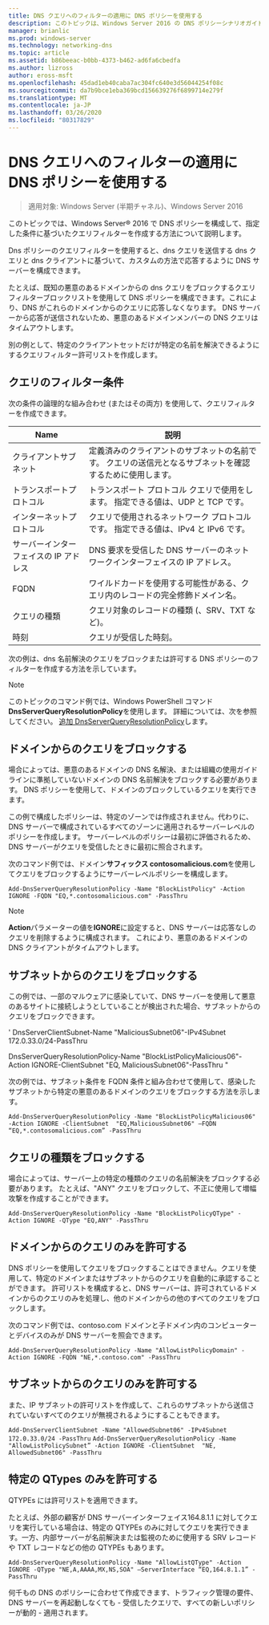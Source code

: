 ```yaml
---
title: DNS クエリへのフィルターの適用に DNS ポリシーを使用する
description: このトピックは、Windows Server 2016 の DNS ポリシーシナリオガイドに含まれています。
manager: brianlic
ms.prod: windows-server
ms.technology: networking-dns
ms.topic: article
ms.assetid: b86beeac-b0bb-4373-b462-ad6fa6cbedfa
ms.author: lizross
author: eross-msft
ms.openlocfilehash: 45dad1eb40caba7ac304fc640e3d56044254f08c
ms.sourcegitcommit: da7b9bce1eba369bcd156639276f6899714e279f
ms.translationtype: MT
ms.contentlocale: ja-JP
ms.lasthandoff: 03/26/2020
ms.locfileid: "80317829"
---
```

# <a name="use-dns-policy-for-applying-filters-on-dns-queries"></a>DNS クエリへのフィルターの適用に DNS ポリシーを使用する

>適用対象: Windows Server (半期チャネル)、Windows Server 2016

このトピックでは、Windows Server&reg; 2016 で DNS ポリシーを構成して、指定した条件に基づいたクエリフィルターを作成する方法について説明します。 

Dns ポリシーのクエリフィルターを使用すると、dns クエリを送信する dns クエリと dns クライアントに基づいて、カスタムの方法で応答するように DNS サーバーを構成できます。

たとえば、既知の悪意のあるドメインからの dns クエリをブロックするクエリフィルターブロックリストを使用して DNS ポリシーを構成できます。これにより、DNS がこれらのドメインからのクエリに応答しなくなります。 DNS サーバーから応答が送信されないため、悪意のあるドメインメンバーの DNS クエリはタイムアウトします。

別の例として、特定のクライアントセットだけが特定の名前を解決できるようにするクエリフィルター許可リストを作成します。

## <a name="query-filter-criteria"></a><a name="bkmk_criteria"></a>クエリのフィルター条件
次の条件の論理的な組み合わせ (またはその両方) を使用して、クエリフィルターを作成できます。

|Name|説明|
|-----------------|---------------------|
|クライアントサブネット|定義済みのクライアントのサブネットの名前です。 クエリの送信元となるサブネットを確認するために使用します。|
|トランスポートプロトコル|トランスポート プロトコル クエリで使用をします。 指定できる値は、UDP と TCP です。|
|インターネットプロトコル|クエリで使用されるネットワーク プロトコルです。 指定できる値は、IPv4 と IPv6 です。|
|サーバーインターフェイスの IP アドレス|DNS 要求を受信した DNS サーバーのネットワークインターフェイスの IP アドレス。|
|FQDN|ワイルドカードを使用する可能性がある、クエリ内のレコードの完全修飾ドメイン名。|
|クエリの種類|クエリ対象のレコードの種類 \(、SRV、TXT など\)。|
|時刻|クエリが受信した時刻。|

次の例は、dns 名前解決のクエリをブロックまたは許可する DNS ポリシーのフィルターを作成する方法を示しています。

>[!NOTE]
>このトピックのコマンド例では、Windows PowerShell コマンド**DnsServerQueryResolutionPolicy**を使用します。 詳細については、次を参照してください。 [追加 DnsServerQueryResolutionPolicy](https://docs.microsoft.com/powershell/module/dnsserver/add-dnsserverqueryresolutionpolicy?view=win10-ps)します。 

## <a name="block-queries-from-a-domain"></a><a name="bkmk_block1"></a>ドメインからのクエリをブロックする

場合によっては、悪意のあるドメインの DNS 名解決、または組織の使用ガイドラインに準拠していないドメインの DNS 名前解決をブロックする必要があります。 DNS ポリシーを使用して、ドメインのブロックしているクエリを実行できます。

この例で構成したポリシーは、特定のゾーンでは作成されません。代わりに、DNS サーバーで構成されているすべてのゾーンに適用されるサーバーレベルのポリシーを作成します。 サーバーレベルのポリシーは最初に評価されるため、DNS サーバーがクエリを受信したときに最初に照合されます。

次のコマンド例では、ドメイン**サフィックス contosomalicious.com**を使用してクエリをブロックするようにサーバーレベルポリシーを構成します。

`
Add-DnsServerQueryResolutionPolicy -Name "BlockListPolicy" -Action IGNORE -FQDN "EQ,*.contosomalicious.com" -PassThru 
`

>[!NOTE]
>**Action**パラメーターの値を**IGNORE**に設定すると、DNS サーバーは応答なしのクエリを削除するように構成されます。 これにより、悪意のあるドメインの DNS クライアントがタイムアウトします。

## <a name="block-queries-from-a-subnet"></a><a name="bkmk_block2"></a>サブネットからのクエリをブロックする
この例では、一部のマルウェアに感染していて、DNS サーバーを使用して悪意のあるサイトに接続しようとしていることが検出された場合、サブネットからのクエリをブロックできます。 

' DnsServerClientSubnet-Name "MaliciousSubnet06"-IPv4Subnet 172.0.33.0/24-PassThru

DnsServerQueryResolutionPolicy-Name "BlockListPolicyMalicious06"-Action IGNORE-ClientSubnet "EQ, MaliciousSubnet06"-PassThru "

次の例では、サブネット条件を FQDN 条件と組み合わせて使用して、感染したサブネットから特定の悪意のあるドメインのクエリをブロックする方法を示します。

`
Add-DnsServerQueryResolutionPolicy -Name "BlockListPolicyMalicious06" -Action IGNORE -ClientSubnet  "EQ,MaliciousSubnet06" –FQDN “EQ,*.contosomalicious.com” -PassThru
`

## <a name="block-a-type-of-query"></a><a name="bkmk_block3"></a>クエリの種類をブロックする
場合によっては、サーバー上の特定の種類のクエリの名前解決をブロックする必要があります。 たとえば、"ANY" クエリをブロックして、不正に使用して増幅攻撃を作成することができます。

`
Add-DnsServerQueryResolutionPolicy -Name "BlockListPolicyQType" -Action IGNORE -QType "EQ,ANY" -PassThru
`

## <a name="allow-queries-only-from-a-domain"></a><a name="bkmk_allow1"></a>ドメインからのクエリのみを許可する
DNS ポリシーを使用してクエリをブロックすることはできません。クエリを使用して、特定のドメインまたはサブネットからのクエリを自動的に承認することができます。 許可リストを構成すると、DNS サーバーは、許可されているドメインからのクエリのみを処理し、他のドメインからの他のすべてのクエリをブロックします。

次のコマンド例では、contoso.com ドメインと子ドメイン内のコンピューターとデバイスのみが DNS サーバーを照会できます。

`
Add-DnsServerQueryResolutionPolicy -Name "AllowListPolicyDomain" -Action IGNORE -FQDN "NE,*.contoso.com" -PassThru 
`

## <a name="allow-queries-only-from-a-subnet"></a><a name="bkmk_allow2"></a>サブネットからのクエリのみを許可する
また、IP サブネットの許可リストを作成して、これらのサブネットから送信されていないすべてのクエリが無視されるようにすることもできます。

`
Add-DnsServerClientSubnet -Name "AllowedSubnet06" -IPv4Subnet 172.0.33.0/24 -PassThru
`
`
Add-DnsServerQueryResolutionPolicy -Name "AllowListPolicySubnet” -Action IGNORE -ClientSubnet  "NE, AllowedSubnet06" -PassThru
`

## <a name="allow-only-certain-qtypes"></a><a name="bkmk_allow3"></a>特定の QTypes のみを許可する
QTYPEs には許可リストを適用できます。 

たとえば、外部の顧客が DNS サーバーインターフェイス164.8.1.1 に対してクエリを実行している場合は、特定の QTYPEs のみに対してクエリを実行できます。一方、内部サーバーが名前解決または監視のために使用する SRV レコードや TXT レコードなどの他の QTYPEs もあります。

`
Add-DnsServerQueryResolutionPolicy -Name "AllowListQType" -Action IGNORE -QType "NE,A,AAAA,MX,NS,SOA" –ServerInterface “EQ,164.8.1.1” -PassThru
`

何千もの DNS のポリシーに合わせて作成できます、トラフィック管理の要件、DNS サーバーを再起動しなくても - 受信したクエリで、すべての新しいポリシーが動的 - 適用されます。 
